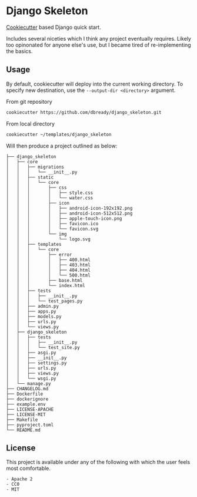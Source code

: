 # Django Skeleton

[Cookiecutter](https://github.com/cookiecutter/cookiecutter) based Django quick start.

Includes several niceties which I think any project eventually requires.
Likely too opinonated for anyone else's use, but I became tired of re-implementing the basics.

## Usage

By default, cookiecutter will deploy into the current working directory.
To specify new destination, use the `--output-dir <directory>` argument.

From git repository

```bash
cookiecutter https://github.com/dbready/django_skeleton.git
```

From local directory
```bash
cookiecutter ~/templates/django_skeleton
```
Will then produce a project outlined as below:

```
├── django_skeleton
│   ├── core
│   │   ├── migrations
│   │   │   └── __init__.py
│   │   ├── static
│   │   │   └── core
│   │   │       ├── css
│   │   │       │   ├── style.css
│   │   │       │   └── water.css
│   │   │       ├── icon
│   │   │       │   ├── android-icon-192x192.png
│   │   │       │   ├── android-icon-512x512.png
│   │   │       │   ├── apple-touch-icon.png
│   │   │       │   ├── favicon.ico
│   │   │       │   └── favicon.svg
│   │   │       └── img
│   │   │           └── logo.svg
│   │   ├── templates
│   │   │   └── core
│   │   │       ├── error
│   │   │       │   ├── 400.html
│   │   │       │   ├── 403.html
│   │   │       │   ├── 404.html
│   │   │       │   └── 500.html
│   │   │       ├── base.html
│   │   │       └── index.html
│   │   ├── tests
│   │   │   ├── __init__.py
│   │   │   └── test_pages.py
│   │   ├── admin.py
│   │   ├── apps.py
│   │   ├── models.py
│   │   ├── urls.py
│   │   └── views.py
│   ├── django_skeleton
│   │   ├── tests
│   │   │   ├── __init__.py
│   │   │   └── test_site.py
│   │   ├── asgi.py
│   │   ├── __init__.py
│   │   ├── settings.py
│   │   ├── urls.py
│   │   ├── views.py
│   │   └── wsgi.py
│   └── manage.py
├── CHANGELOG.md
├── Dockerfile
├── dockerignore
├── example.env
├── LICENSE-APACHE
├── LICENSE-MIT
├── Makefile
├── pyproject.toml
└── README.md
```


## License

This project is available under any of the following with which the user feels most comfortable.

    - Apache 2
    - CC0
    - MIT
